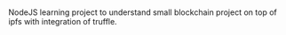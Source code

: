 #####
NodeJS learning project to understand small blockchain project on top of ipfs with integration of truffle.
